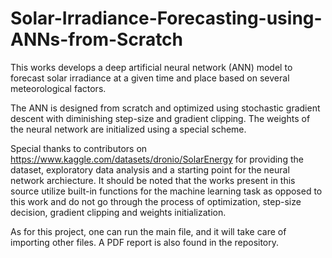 # Solar-Irradiance-Forecasting-using-ANNs-from-Scratch
This works develops a deep artificial neural network (ANN) model to forecast solar irradiance at a given time and place based on several meteorological factors. 

The ANN is designed from scratch and optimized using stochastic gradient descent with diminishing step-size and gradient clipping. The weights of the neural network are initialized using a special scheme.  

Special thanks to contributors on https://www.kaggle.com/datasets/dronio/SolarEnergy for providing the dataset, exploratory data analysis and a starting point for the neural network archiecture. It should be noted that the works present in this source utilize built-in functions for the machine learning task as opposed to this work and do not go through the process of optimization, step-size decision, gradient clipping and weights initialization. 

As for this project, one can run the main file, and it will take care of importing other files. A PDF report is also found in the repository. 
